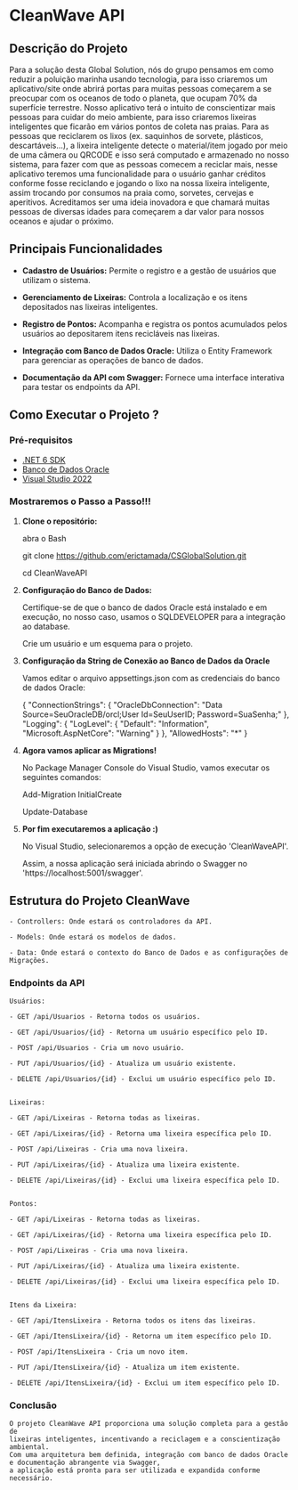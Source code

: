 # CleanWave API

## Descrição do Projeto
Para a solução desta Global Solution, nós do grupo pensamos em como reduzir a poluição marinha usando tecnologia, para isso criaremos um aplicativo/site onde abrirá portas para muitas pessoas começarem a se preocupar com os oceanos de todo o planeta, que ocupam 70% da superfície terrestre.
Nosso aplicativo terá o intuito de conscientizar mais pessoas para cuidar do meio ambiente, para isso criaremos lixeiras inteligentes que ficarão em vários pontos de coleta nas praias. Para as pessoas que reciclarem os lixos (ex. saquinhos de sorvete, plásticos, descartáveis...), a lixeira inteligente detecte o material/item jogado por meio de uma câmera ou QRCODE e isso será computado e armazenado no nosso sistema, para fazer com que as pessoas comecem a reciclar mais, nesse aplicativo teremos uma funcionalidade para o usuário ganhar créditos conforme fosse reciclando e jogando o lixo na nossa lixeira inteligente, assim trocando por consumos na praia como, sorvetes, cervejas e aperitivos.
Acreditamos ser uma ideia inovadora e que chamará muitas pessoas de diversas idades para começarem a dar valor para nossos oceanos e ajudar o próximo.


## Principais Funcionalidades

- **Cadastro de Usuários:** Permite o registro e a gestão de usuários que utilizam o sistema.
  
- **Gerenciamento de Lixeiras:** Controla a localização e os itens depositados nas lixeiras inteligentes.
  
- **Registro de Pontos:** Acompanha e registra os pontos acumulados pelos usuários ao depositarem itens recicláveis nas lixeiras.
  
- **Integração com Banco de Dados Oracle:** Utiliza o Entity Framework para gerenciar as operações de banco de dados.
  
- **Documentação da API com Swagger:** Fornece uma interface interativa para testar os endpoints da API.


## Como Executar o Projeto ?

### Pré-requisitos

- [.NET 6 SDK](https://dotnet.microsoft.com/download/dotnet/6.0)
- [Banco de Dados Oracle](https://www.oracle.com/database/)
- [Visual Studio 2022](https://visualstudio.microsoft.com/vs/)

### Mostraremos o Passo a Passo!!!

1. **Clone o repositório:**
   
   abra o Bash
   
   git clone https://github.com/erictamada/CSGlobalSolution.git
   
   cd CleanWaveAPI


2. **Configuração do Banco de Dados:**

    Certifique-se de que o banco de dados Oracle está instalado e em execução, no nosso caso, usamos o SQLDEVELOPER para a integração ao database.

    Crie um usuário e um esquema para o projeto.
   

4. **Configuração da String de Conexão ao Banco de Dados da Oracle**

   Vamos editar o arquivo appsettings.json com as credenciais do banco de dados Oracle:
   
      {
        "ConnectionStrings": {
          "OracleDbConnection": "Data Source=SeuOracleDB/orcl;User Id=SeuUserID; Password=SuaSenha;"
        },
        "Logging": {
          "LogLevel": {
            "Default": "Information",
            "Microsoft.AspNetCore": "Warning"
          }
        },
        "AllowedHosts": "*"
      }


5. **Agora vamos aplicar as Migrations!**
   
      No Package Manager Console do Visual Studio, vamos executar os seguintes comandos:
   
      Add-Migration InitialCreate
   
      Update-Database


6. **Por fim executaremos a aplicação :)**

     No Visual Studio, selecionaremos a opção de execução 'CleanWaveAPI'.

     Assim, a nossa aplicação será iniciada abrindo o Swagger no 'https://localhost:5001/swagger'.


## Estrutura do Projeto CleanWave

    - Controllers: Onde estará os controladores da API.

    - Models: Onde estará os modelos de dados.

    - Data: Onde estará o contexto do Banco de Dados e as configurações de Migrações.


### Endpoints da API

    Usuários:
    
    - GET /api/Usuarios - Retorna todos os usuários.
    
    - GET /api/Usuarios/{id} - Retorna um usuário específico pelo ID.
    
    - POST /api/Usuarios - Cria um novo usuário.
    
    - PUT /api/Usuarios/{id} - Atualiza um usuário existente.
    
    - DELETE /api/Usuarios/{id} - Exclui um usuário específico pelo ID.


    Lixeiras:

    - GET /api/Lixeiras - Retorna todas as lixeiras.
    
    - GET /api/Lixeiras/{id} - Retorna uma lixeira específica pelo ID.
    
    - POST /api/Lixeiras - Cria uma nova lixeira.
    
    - PUT /api/Lixeiras/{id} - Atualiza uma lixeira existente.
    
    - DELETE /api/Lixeiras/{id} - Exclui uma lixeira específica pelo ID.


    Pontos:

    - GET /api/Lixeiras - Retorna todas as lixeiras.
    
    - GET /api/Lixeiras/{id} - Retorna uma lixeira específica pelo ID.
    
    - POST /api/Lixeiras - Cria uma nova lixeira.
    
    - PUT /api/Lixeiras/{id} - Atualiza uma lixeira existente.
    
    - DELETE /api/Lixeiras/{id} - Exclui uma lixeira específica pelo ID.


    Itens da Lixeira:

    - GET /api/ItensLixeira - Retorna todos os itens das lixeiras.
    
    - GET /api/ItensLixeira/{id} - Retorna um item específico pelo ID.
    
    - POST /api/ItensLixeira - Cria um novo item.
    
    - PUT /api/ItensLixeira/{id} - Atualiza um item existente.
    
    - DELETE /api/ItensLixeira/{id} - Exclui um item específico pelo ID.


### Conclusão

    O projeto CleanWave API proporciona uma solução completa para a gestão de 
    lixeiras inteligentes, incentivando a reciclagem e a conscientização ambiental. 
    Com uma arquitetura bem definida, integração com banco de dados Oracle e documentação abrangente via Swagger, 
    a aplicação está pronta para ser utilizada e expandida conforme necessário.

    



